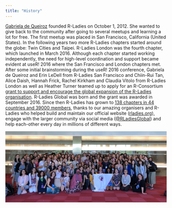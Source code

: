 ```yaml
---
title: "History"
---
```




[Gabriela de Queiroz](https://rladies.org/united-states-rladies/name/gabriela-de-queiroz/) founded R-Ladies on October 1, 2012. She wanted to give back to the community after going to several meetups and learning a lot for free. 
The first meetup was placed in San Francisco, California (United States). 
In the following years two more R-Ladies chapters started around the globe: Twin Cities and Taipei. 
R-Ladies London was the fourth chapter, which launched in March 2016. Although each chapter started working independently, the need for high-level coordination and support became evident at useR! 2016 where the San Francisco and London chapters met. 
After some initial brainstorming during the useR! 2016 conference, Gabriela de Queiroz and Erin LeDell from R-Ladies San Francisco and Chiin-Rui Tan, Alice Daish, Hannah Frick, Rachel Kirkham and Claudia Vitolo from R-Ladies London as well as Heather Turner teamed up to apply for an R-Consortium [grant to support and encourage the global expansion of the R-Ladies organisation](https://github.com/rladies/global/blob/master/rconsortium/FINAL%20-%20201607-%20rconsortiumproposalr-ladiesalignmentandglobalexpansion-july2016.pdf). 
R-Ladies Global was born and the grant was awarded in September 2016. 
Since then R-Ladies has grown to [138 chapters in 44 countries and 39000 members](https://gqueiroz.shinyapps.io/rshinylady/), thanks to our amazing organisers and R-Ladies who helped build and maintain our official website ([rladies.org](https://rladies.org/)), engage with the larger community via social media ([\@RLadiesGlobal](https://twitter.com/rladiesglobal)) and help each-other every day in millions of different ways.


<div class="flex-container">

![R-Ladies at UseR 2019](img/user2019.jpeg)

</div>
